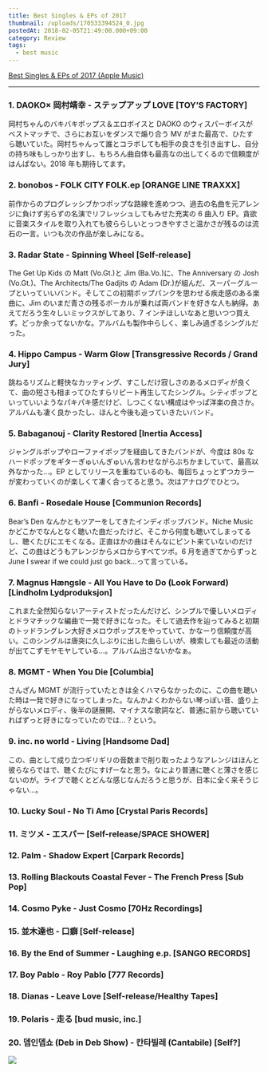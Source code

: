 ```yaml
---
title: Best Singles & EPs of 2017
thumbnail: /uploads/170533394524_0.jpg
postedAt: 2018-02-05T21:49:00.000+09:00
category: Review
tags:
  - best music
---
```

[Best Singles & EPs of 2017 (Apple Music)](https://itunes.apple.com/jp/playlist/best-singles-eps-of-2017/pl.u-zPyL5aRIMpdaXj)



- - -

### 1. DAOKO× 岡村靖幸 - ステップアップ LOVE \[TOY’S FACTORY]

岡村ちゃんのバキバキポップス＆エロボイスと DAOKO のウィスパーボイスがベストマッチで、さらにお互いをダンスで煽り合う MV がまた最高で、ひたすら聴いていた。岡村ちゃんって誰とコラボしても相手の良さを引き出すし、自分の持ち味もしっかり出すし、もちろん曲自体も最高なの出してくるので信頼度がはんぱない。2018 年も期待してます。

### 2. bonobos - FOLK CITY FOLK.ep \[ORANGE LINE TRAXXX]

前作からのプログレッシブかつポップな路線を進めつつ、過去の名曲を元アレンジに負けず劣らずの名演でリフレッシュしてもみせた充実の 6 曲入り EP。貪欲に音楽スタイルを取り入れても彼ららしいとっつきやすさと温かさが残るのは流石の一言。いつも次の作品が楽しみになる。

### 3. Radar State - Spinning Wheel \[Self-release]

The Get Up Kids の Matt (Vo.Gt.)と Jim (Ba.Vo.)に、The Anniversary の Josh (Vo.Gt.)、The Architects/The Gadjits の Adam (Dr.)が組んだ、スーパーグループといっていいバンド。そしてこの初期ポップパンクを思わせる疾走感のある楽曲に、Jim のいまだ青さの残るボーカルが乗れば両バンドを好きな人も納得。あえてだろう生々しいミックスがしてあり、7 インチほしいなあと思いつつ買えず。どっか余ってないかな。アルバムも製作中らしく、楽しみ過ぎるシングルだった。

### 4. Hippo Campus - Warm Glow \[Transgressive Records / Grand Jury]

跳ねるリズムと軽快なカッティング、すこしだけ寂しさのあるメロディが良くて、曲の短さも相まってひたすらリピート再生してたシングル。シティポップといっていいようなパキパキ感だけど、しつこくない構成はやっぱ洋楽の良さか。アルバムも凄く良かったし、ほんと今後も追っていきたいバンド。

### 5. Babaganouj - Clarity Restored \[Inertia Access]

ジャングルポップやローファイポップを経由してきたバンドが、今度は 80s なハードポップをギターぎゅいんぎゅいん言わせながらぶちかましていて、最高以外なかった…。EP としてリリースを重ねているのも、毎回ちょっとずつカラーが変わっていくのが楽しくて凄く合ってると思う。次はアナログでひとつ。

### 6. Banfi - Rosedale House \[Communion Records]

Bear’s Den なんかともツアーをしてきたインディポップバンド。Niche Music かどこかでなんとなく聴いた曲だったけど、そこから何度も聴いてしまってるし、聴くたびにエモくなる。正直ほかの曲はそんなにピント来ていないのだけど、この曲はどうもアレンジからメロからすべてツボ。6 月を過ぎてからずっと June I swear if we could just go back…って言っている。

### 7. Magnus Hængsle - All You Have to Do (Look Forward) \[Lindholm Lydproduksjon]

これまた全然知らないアーティストだったんだけど、シンプルで優しいメロディとドラマチックな編曲で一発で好きになった。そして過去作を辿ってみると初期のトッドラングレン大好きメロウポップスをやっていて、かなーり信頼度が高い。このシングルは唐突に久しぶりに出した曲らしいが、検索しても最近の活動が出てこずモヤモヤしている…。アルバム出さないかなぁ。

### 8. MGMT - When You Die \[Columbia]

さんざん MGMT が流行っていたときは全くハマらなかったのに、この曲を聴いた時は一発で好きになってしまった。なんかよくわからない琴っぽい音、盛り上がらないメロディ、後半の謎展開、マイナスな歌詞など、普通に前から聴いていればずっと好きになっていたのでは…？という。

### 9. inc. no world - Living \[Handsome Dad]

この、曲として成り立つギリギリの音数まで削り取ったようなアレンジはほんと彼らならではで、聴くたびにすげーなと思う。なにより普通に聴くと薄さを感じないのが。ライブで聴くとどんな感じなんだろうと思うが、日本に全く来そうじゃない…。

### 10. Lucky Soul - No Ti Amo \[Crystal Paris Records]

### 11. ミツメ - エスパー \[Self-release/SPACE SHOWER]

### 12. Palm - Shadow Expert \[Carpark Records]

### 13. Rolling Blackouts Coastal Fever - The French Press \[Sub Pop]

### 14. Cosmo Pyke - Just Cosmo \[70Hz Recordings]

### 15. 並木達也 - 口癖 \[Self-release]

### 16. By the End of Summer - Laughing e.p. \[SANGO RECORDS]

### 17. Boy Pablo - Roy Pablo \[777 Records]

### 18. Dianas - Leave Love \[Self-release/Healthy Tapes]

### 19. Polaris - 走る \[bud music, inc.]

### 20. 뎁인뎁쇼 (Deb in Deb Show) - 칸타빌레 (Cantabile) \[Self?]



![](/uploads/170533394524_0.jpg)